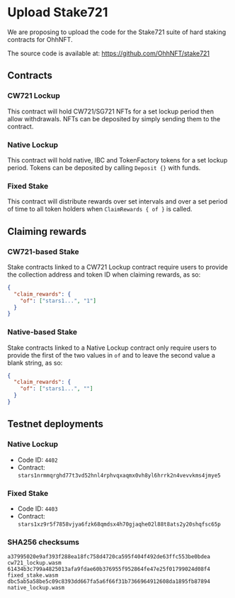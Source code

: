 # Upload Stake721

We are proposing to upload the code for the Stake721 suite of hard staking contracts for OhhNFT.

The source code is available at: https://github.com/OhhNFT/stake721

## Contracts

### CW721 Lockup

This contract will hold CW721/SG721 NFTs for a set lockup period then allow withdrawals. NFTs can be deposited by simply sending them to the contract.

### Native Lockup

This contract will hold native, IBC and TokenFactory tokens for a set lockup period. Tokens can be deposited by calling `Deposit {}` with funds.

### Fixed Stake

This contract will distribute rewards over set intervals and over a set period of time to all token holders when `ClaimRewards { of }` is called.

## Claiming rewards

### CW721-based Stake

Stake contracts linked to a CW721 Lockup contract require users to provide the collection address and token ID when claiming rewards, as so:

```json
{
  "claim_rewards": {
    "of": ["stars1...", "1"]
  }
}
```

### Native-based Stake

Stake contracts linked to a Native Lockup contract only require users to provide the first of the two values in `of` and to leave the second value a blank string, as so:

```json
{
  "claim_rewards": {
    "of": ["stars1...", ""]
  }
}
```

## Testnet deployments

### Native Lockup

- Code ID: `4402`
- Contract: `stars1nrmmqrghd77t3vd52hnl4rphvqxaqmx0vh8yl6hrrk2n4vevvkms4jmye5`

### Fixed Stake

- Code ID: `4403`
- Contract: `stars1xz9r5f7858vjya6fzk68qmdsx4h70gjaqhe02l88t8ats2y20shqfsc65p`

### SHA256 checksums

```
a37995020e9af393f288ea18fc758d4720ca595f404f492de63ffc553be0bdea  cw721_lockup.wasm
61434b3c799a4825013afa9fdae60b376955f952864fe47e25f01799024d08f4  fixed_stake.wasm
dbc5ab5a58be5c09c8393dd667fa5a6f66f31b7366964912608da1895fb87894  native_lockup.wasm
```
